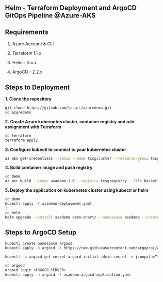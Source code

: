 ## Helm - Terraform Deployment and ArgoCD GitOps Pipeline @Azure-AKS

## Requirements

1. Azure Account & CLI

2. Terraform 1.1.x

2. Helm - 3.x.x

3. ArgoCD - 2.2.x

## Steps to Deployment

**1. Clone the repository**

```bash
git clone https://github.com/tcsgit/azuredemo.git
cd azuredemo
```

**2. Create Azure kubernetes cluster, container registry and role assignment with Terraform**

```bash
cd terraform
terraform apply
```

**3. Configure kubectl to connect to your kubernetes cluster**

```bash
az aks get-credentials --admin --name tcsgcluster --resource-group tcsgresources
```

**4. Build container image and push registry**

```bash
cd demo
az acr build --image asademo:1.0 --registry tcsgregistry --file Dockerfile .
```

**5. Deploy the application on kubernetes cluster using kubectl or helm**

```bash
cd demo
kubectl apply -f asademo-deployment.yaml
|
cd helm
helm upgrade --install asademo demo-chart/ --namespace asademo --create-namespace
```

## Steps to ArgoCD Setup

```bash
kubectl create namespace argocd
kubectl apply -n argocd -f https://raw.githubusercontent.com/argoproj/argo-cd/stable/manifests/install.yaml

kubectl -n argocd get secret argocd-initial-admin-secret -o jsonpath=”{.data.password}” | base64 -d && echo

cd argocd
argocd login <ARGOCD_SERVER>
kubectl apply -n argocd -f asademo-argocd-application.yaml

```
